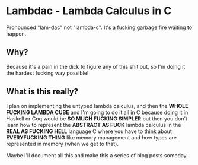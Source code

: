 # Lambdac - Lambda Calculus in C

Pronounced "lam-dac" not "lambda-c". It's a fucking garbage fire waiting to
happen.

## Why?

Because it's a pain in the dick to figure any of this shit out, so I'm doing it
the hardest fucking way possible!

## What is this really?

I plan on implementing the untyped lambda calculus, and then the **WHOLE FUCKING
LAMBDA CUBE** and I'm going to do it all in C because doing it in Haskell or Coq
would be **SO MUCH FUCKING SIMPLER** but then you don't learn how to represent
the **ABSTRACT AS FUCK** lambda calculus in the **REAL AS FUCKING HELL**
language C where you have to think about **EVERYFUCKING THING** like memory
management and how types are represented in memory (when we get to that).

Maybe I'll document all this and make this a series of blog posts someday.

